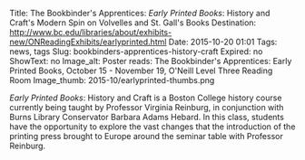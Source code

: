 Title: The Bookbinder's Apprentices: <em>Early Printed Books</em>: History and Craft's Modern Spin on Volvelles and St. Gall's Books
Destination: http://www.bc.edu/libraries/about/exhibits-new/ONReadingExhibits/earlyprinted.html
Date: 2015-10-20 01:01 
Tags: news, tags 
Slug: bookbinders-apprentices-history-craft 
Expired: no
ShowText: no
Image_alt: Poster reads: The Bookbinder's Apprentices: Early Printed Books, October 15 - November 19, O'Neill Level Three Reading Room 
Image_thumb: 2015-10/earlyprinted-thumbs.png

<em>Early Printed Books</em>: History and Craft is a Boston College history course currently being taught by Professor Virginia Reinburg, in conjunction with Burns Library Conservator Barbara Adams Hebard. In this class, students have the opportunity to explore the vast changes that the introduction of the printing press brought to Europe around the seminar table with Professor Reinburg.